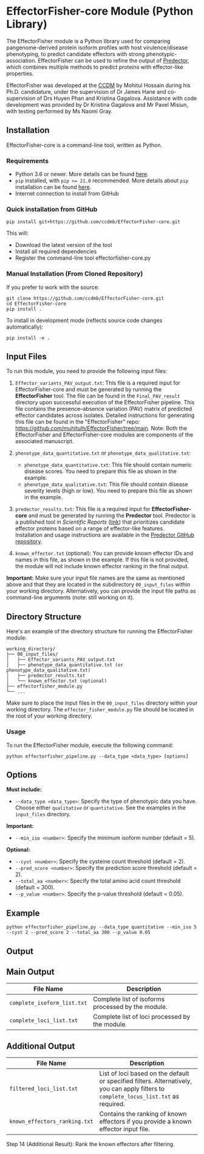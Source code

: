 # EffectorFisher-core Module (Python Library)

The EffectorFisher module is a Python library used for comparing pangenome-derived protein isoform profiles with host virulence/disease phenotyping,  to predict candidate effectors with strong phenotypic-association. EffectorFisher can be used to refine the output of [Predector](https://github.com/ccdmb/predector), which combines multiple methods to predict proteins with effector-like properties.

EffectorFisher was developed at the [CCDM](https://www.ccdm.com.au/) by Mohitul Hossain during his Ph.D. candidature, under the supervision of Dr James Hane and co-supervision of Drs Huyen Phan and Kristina Gagalova.  Assistance with code development was provided by Dr Kristina Gagalova and Mr Pavel Misiun, with testing performed by Ms Naomi Gray.   

## Installation
EffectorFisher-core is a command-line tool, written as Python.

### Requirements
* Python 3.6 or newer. More details can be found [here](https://www.python.org/downloads/).
* `pip` installed, with `pip >= 21.0` recommended. More details about `pip` installation can be found [here](https://pip.pypa.io/en/stable/).   
* Internet connection to install from GitHub

### Quick installation from GitHub
```
pip install git+https://github.com/ccdmb/EffectorFisher-core.git
```
This will:
* Download the latest version of the tool
* Install all required dependencies
* Register the command-line tool effectorfisher-core.py

### Manual Installation (From Cloned Repository)
If you prefer to work with the source:
```
git clone https://github.com/ccdmb/EffectorFisher-core.git
cd EffectorFisher-core
pip install .
```
To install in development mode (reflects source code changes automatically):
```
pip install -e .
```

## Input Files
To run this module, you need to provide the following input files:

1.  `Effector_variants_PAV_output.txt`: This file is a required input for EffectorFisher-core and must be generated by running the **EffectorFisher** tool. The file can be found in the `Final_PAV_result` directory upon successful execution of the EffectorFisher pipeline. This file contains the presence–absence variation (PAV) matrix of predicted effector candidates across isolates.  Detailed instructions for generating this file can be found in the "EffectorFisher" repo: https://github.com/muhitulh/EffectorFisher/tree/main. Note: Both the EffectorFisher and EffectorFisher-core modules are components of the associated manuscript.
    
2.  `phenotype_data_quantitative.txt`  or  `phenotype_data_qualitative.txt`:
    
    -   `phenotype_data_quantitative.txt`: This file should contain numeric disease scores. You need to prepare this file as shown in the example.
    -   `phenotype_data_qualitative.txt`: This file should contain disease severity levels (high or low). You need to prepare this file as shown in the example.
3.  `predector_results.txt`: This file is a required input for **EffectorFisher-core** and must be generated by running the **Predector** tool. Predector is a published tool in _Scientific Reports_ ([link](https://www.nature.com/articles/s41598-021-99363-0)) that prioritizes candidate effector proteins based on a range of effector-like features.  
Installation and usage instructions are available in the [Predector GitHub repository](https://github.com/ccdmb/predector).

4. `known_effector.txt` (optional): You can provide known effector IDs and names in this file, as shown in the example. If this file is not provided, the module will not include known effector ranking in the final output.

**Important:** Make sure your input file names are the same as mentioned above and that they are located in the subdirectory `00_input_files` within your working directory. Alternatively, you can provide the input file paths as command-line arguments (note: still working on it).

## Directory Structure
Here's an example of the directory structure for running the EffectorFisher module:

```plaintext
working_directory/
├── 00_input_files/
│   ├── Effector_variants_PAV_output.txt
│   ├── phenotype_data_quantitative.txt (or phenotype_data_qualitative.txt)
│   ├── predector_results.txt
│   └── known_effector.txt (optional)
├── effectorfisher_module.py
└── ...
```

Make sure to place the input files in the `00_input_files` directory within your working directory. The `effector_fisher_module.py` file should be located in the root of your working directory.

### Usage
To run the EffectorFisher module, execute the following command:

```
python effectorfisher_pipeline.py --data_type <data_type> [options]
```

## Options

**Must include:**
- `--data_type <data_type>`: Specify the type of phenotypic data you have. Choose either `qualitative` or `quantitative`. See the examples in the `input_files` directory.

**Important:**
- `--min_iso <number>`: Specify the minimum isoform number (default = 5).

**Optional:**
- `--cyst <number>`: Specify the cysteine count threshold (default = 2).
- `--pred_score <number>`: Specify the prediction score threshold (default = 2).
- `--total_aa <number>`: Specify the total amino acid count threshold (default = 300).
- `--p_value <number>`: Specify the p-value threshold (default = 0.05).

## Example
```
python effectorfisher_pipeline.py --data_type quantitative --min_iso 5 --cyst 2 --pred_score 2 --total_aa 300 --p_value 0.05
```
## Output

## Main Output
| File Name                  | Description                                         |
|----------------------------|-----------------------------------------------------|
| `complete_isoform_list.txt` | Complete list of isoforms processed by the module. |
| `complete_loci_list.txt`    | Complete list of loci processed by the module.     |

## Additional Output
| File Name                      | Description                                                                                                                                                         |
|--------------------------------|---------------------------------------------------------------------------------------------------------------------------------------------------------------------|
| `filtered_loci_list.txt`       | List of loci based on the default or specified filters. Alternatively, you can apply filters to `complete_locus_list.txt` as required.                              |
| `known_effectors_ranking.txt` | Contains the ranking of known effectors if you provide a known effector input file.                                                                                 |



Step 14 (Additional Result): Rank the known effectors after filtering.
